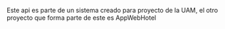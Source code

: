 Este api es parte de un sistema creado para proyecto de la UAM, el otro proyecto que forma parte de este es AppWebHotel

